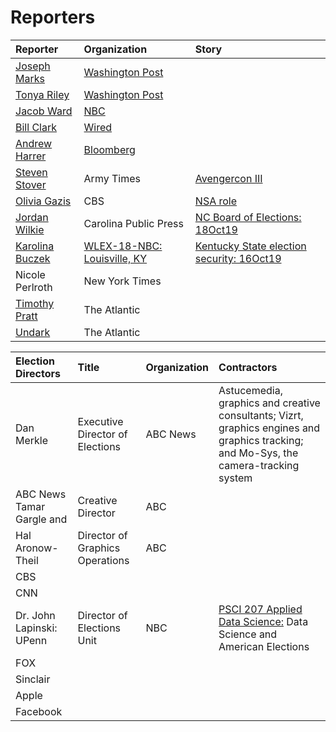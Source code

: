 # Reporters


Reporter | Organization | Story
:--- | :--- | :---
[Joseph Marks](https://www.washingtonpost.com/people/joseph-marks/) |[Washington Post]() |
[Tonya Riley](https://www.washingtonpost.com/people/tonya-riley/) |[Washington Post]() |
[Jacob Ward](https://twitter.com/byjacobward?lang=en)|[NBC]() |
[Bill Clark]() |[Wired]() |
[Andrew Harrer]()|[Bloomberg]() |
[Steven Stover]() |Army Times |[Avengercon III](https://www.army.mil/article/214354/avengercon_iii_the_hacker_training_event_for_todays_cyber_warrior)
[Olivia Gazis]() |CBS |[NSA role](https://www.cbsnews.com/news/the-nsa-prepares-to-defend-2020-elections-drawing-lessons-from-2018-midterms/)
[Jordan Wilkie](https://carolinapublicpress.org/author/jordan-wilkie/)   | Carolina Public Press  |[NC Board of Elections: 18Oct19](https://carolinapublicpress.org/29421/nc-board-of-elections-campaigns-to-earn-voter-trust-amid-changes/)
[Karolina Buczek ](https://www.lex18.com/karolina-buczek)  | [WLEX-18-NBC: Louisville, KY]()  | [Kentucky State election security: 16Oct19](https://www.lex18.com/news/experts-weigh-in-on-kentucky-state-election-security)
Nicole Perlroth  | New York Times  |
[Timothy Pratt](https://www.theatlantic.com/author/timothy-pratt/)| The Atlantic |
[Undark](https://www.theatlantic.com/author/undark/)  | The Atlantic  |

Election Directors |Title| Organization | Contractors
:--- | :--- | :--- | :---
Dan Merkle| Executive Director of Elections |  ABC News|Astucemedia, graphics and creative consultants; Vizrt, graphics engines and graphics tracking; and Mo-Sys, the camera-tracking system
ABC News  Tamar Gargle and   |Creative Director   |ABC
Hal Aronow-Theil   | Director of Graphics Operations   | ABC  |   |
  | CBS  |   |
  | CNN  |   |
Dr. John Lapinski: UPenn  | Director of Elections Unit  | NBC  |[PSCI 207 Applied Data Science:](https://www.stephenpettigrew.com/files/syllabus/psci207.pdf) Data Science and American Elections
  | FOX  |   |
  |  Sinclair |   |
  | Apple  |   |
  | Facebook  |   |
